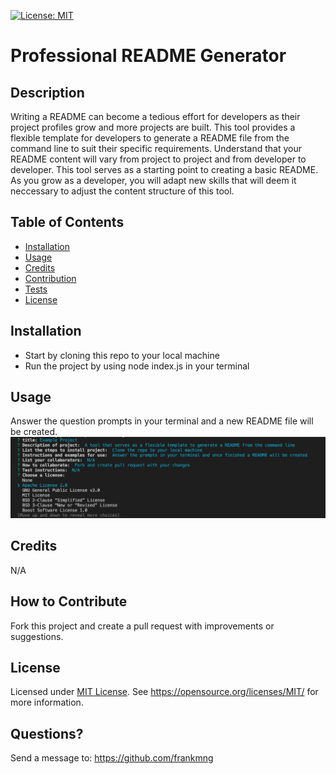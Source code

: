 [![License: MIT](https://img.shields.io/badge/License-MIT-yellow.svg)](https://opensource.org/licenses/MIT)
# Professional README Generator

## Description
Writing a README can become a tedious effort for developers as their project profiles grow and more projects are built. This tool provides a flexible template for developers to generate a README file from the command line to suit their specific requirements. Understand that your README content will vary from project to project and from developer to developer. This tool serves as a starting point to creating a basic README. As you grow as a developer, you will adapt new skills that will deem it neccessary to adjust the content structure of this tool.
## Table of Contents
- [Installation](#installation)
- [Usage](#usage)
- [Credits](#credits)
- [Contribution](#contribution)
- [Tests](#tests)
- [License](#license)

## Installation
- Start by cloning this repo to your local machine
- Run the project by using node index.js in your terminal

## Usage
Answer the question prompts in your terminal and a new README file will be created.
![terminal-prompts](https://raw.githubusercontent.com/frankmng/Professional-README-Generator/main/develop/assets/images/prompts.png)

## Credits
N/A

## How to Contribute
Fork this project and create a pull request with improvements or suggestions.
## License
Licensed under <a href="https://opensource.org/licenses/MIT/">MIT License<a>.
See https://opensource.org/licenses/MIT/ for more information.

## Questions?
Send a message to: https://github.com/frankmng
